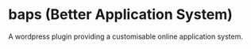 # baps (Better Application System)
A wordpress plugin providing a customisable online application system.
